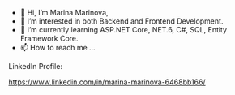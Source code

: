 - 👋 Hi, I’m Marina Marinova, 
- 👀 I’m interested in both Backend and Frontend Development.
- 🌱 I’m currently learning ASP.NET Core, NET.6, C#, SQL, Entity Framework Core.
- 📫 How to reach me ...

<!---
marina-marinova996/marina-marinova996 is a ✨ special ✨ repository because its `README.md` (this file) appears on your GitHub profile.
You can click the Preview link to take a look at your changes.
--->

LinkedIn Profile: <i class="fa-brands fa-linkedin"></i>

https://www.linkedin.com/in/marina-marinova-6468bb166/

